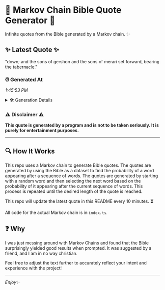 # 📖 Markov Chain Bible Quote Generator 📖

Infinite quotes from the Bible generated by a Markov chain. ✨

## ✨ Latest Quote ✨
"down; and the sons of gershon and the sons of merari set forward, bearing the tabernacle."

### ⏰ Generated At
*1:45:53 PM*

<details>
    <summary>🛠️ Generation Details</summary>
    <p>
        <strong>🌱 Seed:</strong> down;<br>
        <strong>🔄 Iterations:</strong> 15<br>
        <strong>📜 Context History:</strong><br>[ down; ]: and<br>[ down;, and ]: the<br>[ down;, and, the ]: sons<br>[ down;, and, the, sons ]: of<br>[ down;, and, the, sons, of ]: gershon<br>[ down;, and, the, sons, of, gershon ]: and<br>[ and, the, sons, of, gershon, and ]: the<br>[ the, sons, of, gershon, and, the ]: sons<br>[ sons, of, gershon, and, the, sons ]: of<br>[ of, gershon, and, the, sons, of ]: merari<br>[ gershon, and, the, sons, of, merari ]: set<br>[ and, the, sons, of, merari, set ]: forward,<br>[ the, sons, of, merari, set, forward, ]: bearing<br>[ sons, of, merari, set, forward,, bearing ]: the<br>[ of, merari, set, forward,, bearing, the ]: tabernacle.<br>
    </p>
</details>

### ⚠️ Disclaimer ⚠️
**This quote is generated by a program and is not to be taken seriously. It is purely for entertainment purposes.**

---

## 🔍 How It Works

This repo uses a Markov chain to generate Bible quotes. The quotes are generated by using the Bible as a dataset to find the probability of a word appearing after a sequence of words. The quotes are generated by starting with a random word and then selecting the next word based on the probability of it appearing after the current sequence of words. This process is repeated until the desired length of the quote is reached.

This repo will update the latest quote in this README every 10 minutes. ⏳

All code for the actual Markov chain is in `index.ts`.

## ❓ Why

I was just messing around with Markov Chains and found that the Bible surprisingly yielded good results when prompted. 
It was suggested by a friend, and I am in no way christian.

Feel free to adjust the text further to accurately reflect your intent and experience with the project!

---

*Enjoy*✨
